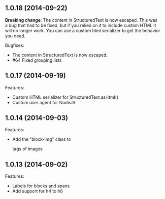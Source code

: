 ## 1.0.18 (2014-09-22)

**Breaking change**: The content in StructuredText is now escaped. This was a bug that had to be fixed, but if you relied on it to include custom HTML it will no longer work. You can use a custom html serializer to get the behavior you need.

Bugfixes:

  - The content in StructuredText is now escaped.
  - \#64 Fixed grouping lists

## 1.0.17 (2014-09-19)

Features:

  - Custom HTML serializer for StructuredText.asHtml()
  - Custom user agent for NodeJS

## 1.0.14 (2014-09-03)

Features:

  - Add the "block-img" class to <p> tags of images

## 1.0.13 (2014-09-02)

Features:

  - Labels for blocks and spans
  - Add support for h4 to h6
